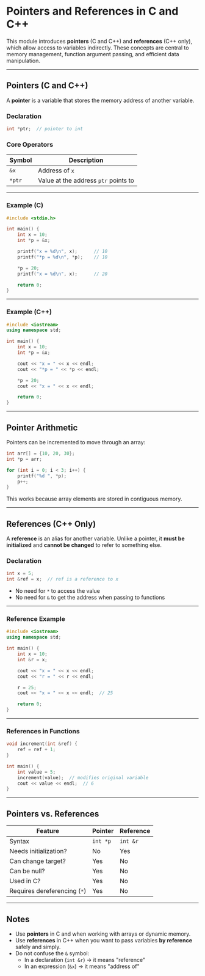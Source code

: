 # Pointers and References in C and C++

This module introduces **pointers** (C and C++) and **references** (C++ only), which allow access to variables indirectly. These concepts are central to memory management, function argument passing, and efficient data manipulation.

---

## Pointers (C and C++)

A **pointer** is a variable that stores the memory address of another variable.

### Declaration

```c
int *ptr;  // pointer to int
```

### Core Operators

| Symbol | Description                        |
|--------|------------------------------------|
| `&x`   | Address of `x`                     |
| `*ptr` | Value at the address `ptr` points to |

---

### Example (C)

```c
#include <stdio.h>

int main() {
    int x = 10;
    int *p = &x;

    printf("x = %d\n", x);      // 10
    printf("*p = %d\n", *p);    // 10

    *p = 20;
    printf("x = %d\n", x);      // 20

    return 0;
}
```

---

### Example (C++)

```cpp
#include <iostream>
using namespace std;

int main() {
    int x = 10;
    int *p = &x;

    cout << "x = " << x << endl;
    cout << "*p = " << *p << endl;

    *p = 20;
    cout << "x = " << x << endl;

    return 0;
}
```

---

## Pointer Arithmetic

Pointers can be incremented to move through an array:

```c
int arr[] = {10, 20, 30};
int *p = arr;

for (int i = 0; i < 3; i++) {
    printf("%d ", *p);
    p++;
}
```

This works because array elements are stored in contiguous memory.

---

## References (C++ Only)

A **reference** is an alias for another variable. Unlike a pointer, it **must be initialized** and **cannot be changed** to refer to something else.

### Declaration

```cpp
int x = 5;
int &ref = x;  // ref is a reference to x
```

- No need for `*` to access the value
- No need for `&` to get the address when passing to functions

---

### Reference Example

```cpp
#include <iostream>
using namespace std;

int main() {
    int x = 10;
    int &r = x;

    cout << "x = " << x << endl;
    cout << "r = " << r << endl;

    r = 25;
    cout << "x = " << x << endl;  // 25

    return 0;
}
```

---

### References in Functions

```cpp
void increment(int &ref) {
    ref = ref + 1;
}

int main() {
    int value = 5;
    increment(value);  // modifies original variable
    cout << value << endl;  // 6
}
```

---

## Pointers vs. References

| Feature           | Pointer                | Reference            |
|------------------|------------------------|----------------------|
| Syntax            | `int *p`              | `int &r`             |
| Needs initialization? | No               | Yes                  |
| Can change target?     | Yes              | No                   |
| Can be null?      | Yes                    | No                   |
| Used in C?        | Yes                    | No                   |
| Requires dereferencing (`*`) | Yes         | No                   |

---

## Notes

- Use **pointers** in C and when working with arrays or dynamic memory.
- Use **references** in C++ when you want to pass variables **by reference** safely and simply.
- Do not confuse the `&` symbol:
  - In a declaration (`int &r`) → it means "reference"
  - In an expression (`&x`) → it means "address of"

